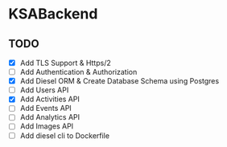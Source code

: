 # KSABackend

## TODO

- [x] Add TLS Support & Https/2
- [ ] Add Authentication & Authorization
- [x] Add Diesel ORM & Create Database Schema using Postgres
- [ ] Add Users API
- [x] Add Activities API
- [ ] Add Events API
- [ ] Add Analytics API
- [ ] Add Images API
- [ ] Add diesel cli to Dockerfile
